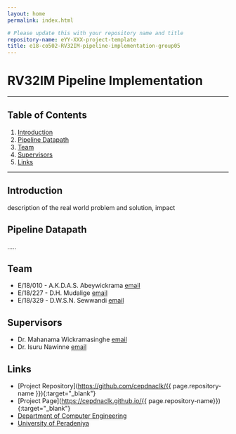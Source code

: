 ```yaml
---
layout: home
permalink: index.html

# Please update this with your repository name and title
repository-name: eYY-XXX-project-template
title: e18-co502-RV32IM-pipeline-implementation-group05
---
```


# RV32IM Pipeline Implementation

---


## Table of Contents
1. [Introduction](#introduction)
2. [Pipeline Datapath](#pipeline_datapath)
3. [Team](#team)
4. [Supervisors](#supervisors)
3. [Links](#links)

---

## Introduction

 description of the real world problem and solution, impact

## Pipeline Datapath

.....

## Team
-  E/18/010 - A.K.D.A.S. Abeywickrama [email](mailto:e18010@eng.pdn.ac.lk)
-  E/18/227 - D.H. Mudalige [email](mailto:e18227@eng.pdn.ac.lk)
-  E/18/329 - D.W.S.N. Sewwandi [email](mailto:e18329@eng.pdn.ac.lk)


## Supervisors
-  Dr. Mahanama Wickramasinghe [email](mailto:mahanamaw@eng.pdn.ac.lk)
-  Dr. Isuru Nawinne [email](mailto:isurunawinne@eng.pdn.ac.lk)


## Links

- [Project Repository](https://github.com/cepdnaclk/{{ page.repository-name }}){:target="_blank"}
- [Project Page](https://cepdnaclk.github.io/{{ page.repository-name}}){:target="_blank"}
- [Department of Computer Engineering](http://www.ce.pdn.ac.lk/)
- [University of Peradeniya](https://eng.pdn.ac.lk/)


[//]: # (Please refer this to learn more about Markdown syntax)
[//]: # (https://github.com/adam-p/markdown-here/wiki/Markdown-Cheatsheet)
